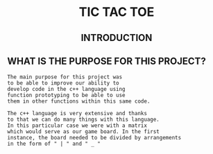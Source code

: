 
<div align = center>

# TIC TAC TOE
<div>



<div align = center>

## INTRODUCTION 
<div>


<div align = "justify">
    
## WHAT IS THE PURPOSE FOR THIS PROJECT?
    The main purpose for this project was 
    to be able to improve our ability to 
    develop code in the c++ language using 
    function prototyping to be able to use 
    them in other functions within this same code.

    The c++ language is very extensive and thanks 
    to that we can do many things with this language. 
    In this particular case we were with a matrix 
    which would serve as our game board. In the first 
    instance, the board needed to be divided by arrangements 
    in the form of " | " and " _ "
<div>
